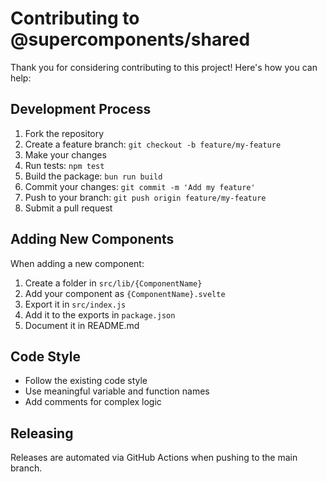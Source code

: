 # Contributing to @supercomponents/shared

Thank you for considering contributing to this project! Here's how you can help:

## Development Process

1. Fork the repository
2. Create a feature branch: `git checkout -b feature/my-feature`
3. Make your changes
4. Run tests: `npm test`
5. Build the package: `bun run build`
6. Commit your changes: `git commit -m 'Add my feature'`
7. Push to your branch: `git push origin feature/my-feature`
8. Submit a pull request

## Adding New Components

When adding a new component:

1. Create a folder in `src/lib/{ComponentName}`
2. Add your component as `{ComponentName}.svelte`
3. Export it in `src/index.js`
4. Add it to the exports in `package.json`
5. Document it in README.md

## Code Style

- Follow the existing code style
- Use meaningful variable and function names
- Add comments for complex logic

## Releasing

Releases are automated via GitHub Actions when pushing to the main branch.
